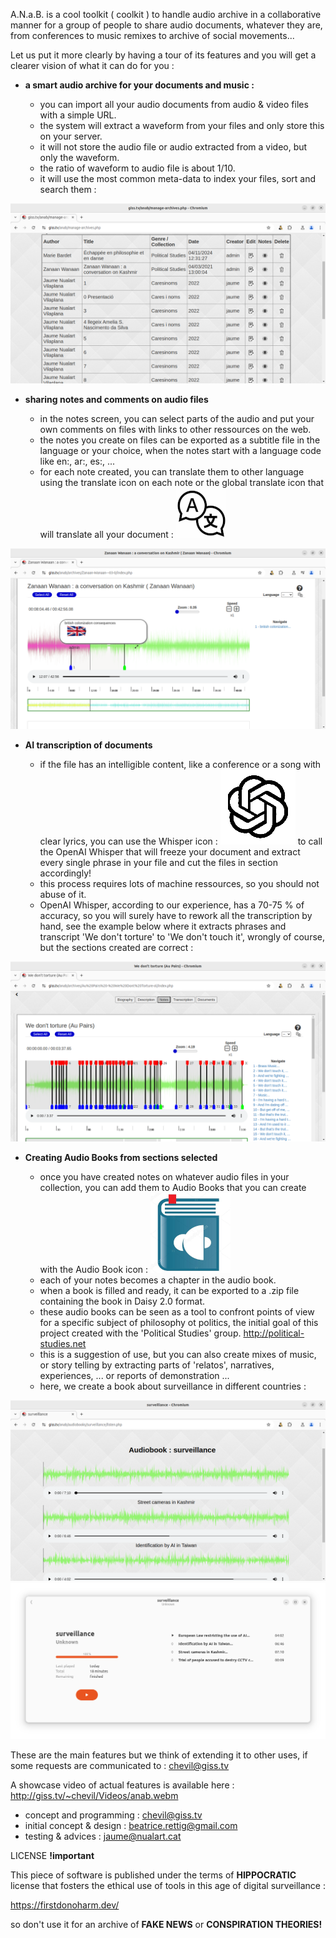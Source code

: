 A.N.a.B. is a cool toolkit ( coolkit ) to handle audio archive in a collaborative manner
for a group of people to share audio documents, whatever they are,
from conferences to music remixes to archive of social movements...

Let us put it more clearly by having a tour of its features
and you will get a clearer vision of what it can do for you :

 * <b>a smart audio archive for your documents and music :</b>

   - you can import all your audio documents from audio & video files with a simple URL.
   - the system will extract a waveform from your files and only store this on your server.
   - it will not store the audio file or audio extracted from a video, but only the waveform.
   - the ratio of waveform to audio file is about 1/10.
   - it will use the most common meta-data to index your files, sort and search them  :

![Metadata Screen](metadata.png)

 * <b>sharing notes and comments on audio files</b>

   - in the notes screen, you can select parts of the audio
     and put your own comments on files with links to other ressources on the web.
   - the notes you create on files can be exported as a subtitle file in the language 
     or your choice, when the notes start with a language code like en:, ar:, es:, ...
   - for each note created, you can translate them to other language using
     the translate icon on each note or the global translate icon that
     will translate all your document :
     ![Translate icon](img/translate.png)

![Notes_Screen](notes.png)

 * <b>AI transcription of documents</b>

   - if the file has an intelligible content, like a conference or a song with clear lyrics,
     you can use the Whisper icon :
     ![Whisper icon](img/whisper-logo.png)
     to call the OpenAI Whisper that will freeze your document and extract
     every single phrase in your file and cut the files in section accordingly!
   - this process requires lots of machine ressources, so you should not abuse of it.
   - OpenAI Whisper, according to our experience, has a 70-75 % of accuracy,
     so you will surely have to rework all the transcription by hand,
     see the example below where it extracts phrases and transcript 
     'We don't torture' to 'We don't touch it', wrongly of course,
     but the sections created are correct :
  
![Transcription Screen](whispered.png)

 * <b>Creating Audio Books from sections selected</b>

   - once you have created notes on whatever audio files in your collection,
     you can add them to Audio Books that you can create with the Audio Book icon :
     ![Audio Book icon](img/audiobook.png)
   - each of your notes becomes a chapter in the audio book.
   - when a book is filled and ready, it can be exported to a .zip
     file containing the book in Daisy 2.0 format.
   - these audio books can be seen as a tool to confront points of view
     for a specific subject of philosophy ot politics, the initial goal
     of this project created with the 'Political Studies' group.
     http://political-studies.net
   - this is a suggestion of use, but you can also create mixes of music,
     or story telling by extracting parts of 'relatos', narratives, experiences, ...
     or reports of demonstration ...
   - here, we create a book about surveillance in different countries :

![Audio_Book_Screen](surveillance.png)
![Reader_Screen](cozy.png)

These are the main features but we think of extending it to other uses,
if some requests are communicated to : chevil@giss.tv

A showcase video of actual features is available here :
http://giss.tv/~chevil/Videos/anab.webm

   - concept and programming : chevil@giss.tv
   - initial concept & design : beatrice.rettig@gmail.com
   - testing & advices : jaume@nualart.cat

LICENSE <b>!important</b>

This piece of software is published under the terms
of <b>HIPPOCRATIC</b> license that fosters the ethical 
use of tools in this age of digital surveillance :

https://firstdonoharm.dev/ 

so don't use it for an archive of <b>FAKE NEWS</b>
or <b>CONSPIRATION THEORIES!</b>

